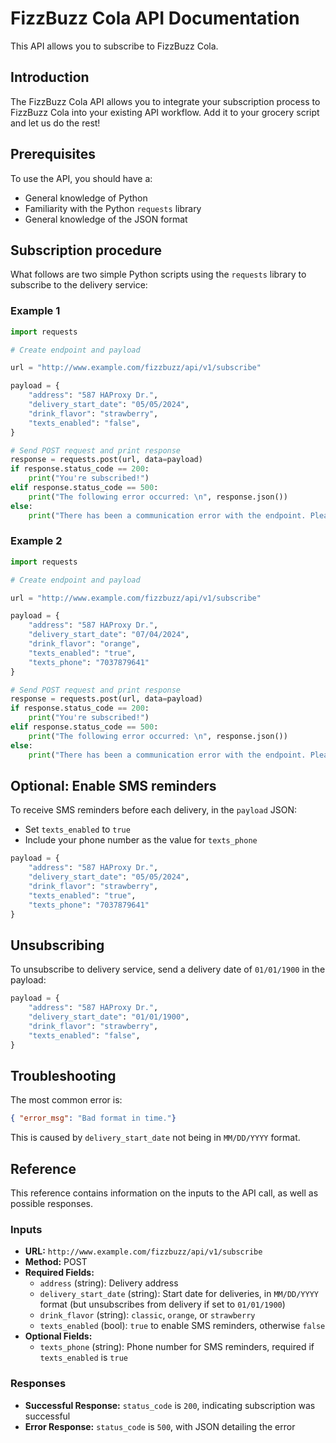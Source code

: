 # FizzBuzz Cola API Documentation

This API allows you to subscribe to FizzBuzz Cola.

## Introduction
  
The FizzBuzz Cola API allows you to integrate your subscription process to FizzBuzz Cola into your existing API workflow. Add it to your grocery script and let us do the rest!

## Prerequisites

To use the API, you should have a:

- General knowledge of Python
- Familiarity with the Python `requests` library
- General knowledge of the JSON format

## Subscription procedure

What follows are two simple Python scripts using the `requests` library to subscribe to the delivery service:

### Example 1

```python
import requests

# Create endpoint and payload

url = "http://www.example.com/fizzbuzz/api/v1/subscribe"

payload = {
    "address": "587 HAProxy Dr.",
    "delivery_start_date": "05/05/2024",
    "drink_flavor": "strawberry",
    "texts_enabled": "false",
}

# Send POST request and print response
response = requests.post(url, data=payload)
if response.status_code == 200:
    print("You're subscribed!")
elif response.status_code == 500:
    print("The following error occurred: \n", response.json())
else:
    print("There has been a communication error with the endpoint. Please try again.")
```

### Example 2

```python
import requests

# Create endpoint and payload

url = "http://www.example.com/fizzbuzz/api/v1/subscribe"

payload = {
    "address": "587 HAProxy Dr.",
    "delivery_start_date": "07/04/2024",
    "drink_flavor": "orange",
    "texts_enabled": "true",
    "texts_phone": "7037879641"
}

# Send POST request and print response
response = requests.post(url, data=payload)
if response.status_code == 200:
    print("You're subscribed!")
elif response.status_code == 500:
    print("The following error occurred: \n", response.json())
else:
    print("There has been a communication error with the endpoint. Please try again.")
```

## Optional: Enable SMS reminders

To receive SMS reminders before each delivery, in the `payload` JSON:

- Set `texts_enabled` to `true`
- Include your phone number as the value for `texts_phone`

```python
payload = {
    "address": "587 HAProxy Dr.",
    "delivery_start_date": "05/05/2024",
    "drink_flavor": "strawberry",
    "texts_enabled": "true", 
    "texts_phone": "7037879641"
}
```

## Unsubscribing

To unsubscribe to delivery service, send a delivery date of `01/01/1900` in the payload:

```Python
payload = {
    "address": "587 HAProxy Dr.",
    "delivery_start_date": "01/01/1900",
    "drink_flavor": "strawberry",
    "texts_enabled": "false",
}
```

## Troubleshooting

The most common error is:

```JSON
{ "error_msg": "Bad format in time."}
```
This is caused by `delivery_start_date` not being in `MM/DD/YYYY` format.


## Reference

This reference contains information on the inputs to the API call, as well as possible responses.

### Inputs

- **URL:** `http://www.example.com/fizzbuzz/api/v1/subscribe`
- **Method:** POST
- **Required Fields:**
  - `address` (string): Delivery address
  - `delivery_start_date` (string): Start date for deliveries, in `MM/DD/YYYY` format (but unsubscribes from delivery if set to `01/01/1900`)
  - `drink_flavor` (string): `classic`, `orange`, or `strawberry`
  - `texts_enabled` (bool): `true` to enable SMS reminders, otherwise `false`
- **Optional Fields:**
  - `texts_phone` (string): Phone number for SMS reminders, required if `texts_enabled` is `true`

### Responses

- **Successful Response:** `status_code` is `200`, indicating subscription was successful
- **Error Response:** `status_code` is `500`, with JSON detailing the error
